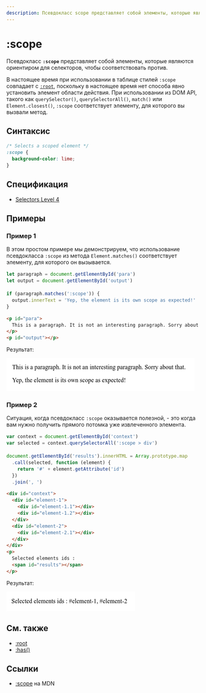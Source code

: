 ```yaml
---
description: Псевдокласс scope представляет собой элементы, которые являются ориентиром для селекторов, чтобы соответствовать против
---
```


# :scope

Псевдокласс **`:scope`** представляет собой элементы, которые являются ориентиром для селекторов, чтобы соответствовать против.

В настоящее время при использовании в таблице стилей `:scope` совпадает с [`:root`](root.md), поскольку в настоящее время нет способа явно установить элемент области действия. При использовании из DOM API, такого как `querySelector()`, `querySelectorAll()`, `match()` или `Element.closest()`, `:scope` соответствует элементу, для которого вы вызвали метод.

## Синтаксис

```css
/* Selects a scoped element */
:scope {
  background-color: lime;
}
```

## Спецификация

- [Selectors Level 4](https://drafts.csswg.org/selectors-4/#the-scope-pseudo)

## Примеры

### Пример 1

В этом простом примере мы демонстрируем, что использование псевдокласса `:scope` из метода `Element.matches()` соответствует элементу, для которого он вызывается.

```js tab="JavaScript"
let paragraph = document.getElementById('para')
let output = document.getElementById('output')

if (paragraph.matches(':scope')) {
  output.innerText = 'Yep, the element is its own scope as expected!'
}
```

```html tab="HTML"
<p id="para">
  This is a paragraph. It is not an interesting paragraph. Sorry about that.
</p>
<p id="output"></p>
```

Результат:

![:scope](scope.png)

### Пример 2

Ситуация, когда псевдокласс `:scope` оказывается полезной, - это когда вам нужно получить прямого потомка уже извлеченного элемента.

```js tab="JavaScript"
var context = document.getElementById('context')
var selected = context.querySelectorAll(':scope > div')

document.getElementById('results').innerHTML = Array.prototype.map
  .call(selected, function (element) {
    return '#' + element.getAttribute('id')
  })
  .join(', ')
```

```html tab="HTML"
<div id="context">
  <div id="element-1">
    <div id="element-1.1"></div>
    <div id="element-1.2"></div>
  </div>
  <div id="element-2">
    <div id="element-2.1"></div>
  </div>
</div>
<p>
  Selected elements ids :
  <span id="results"></span>
</p>
```

Результат:

![:scope](scope2.png)

## См. также

- [:root](root.md)
- [:has()](has.md)

## Ссылки

- [:scope](https://developer.mozilla.org/en-US/docs/Web/CSS/:scope) на MDN
